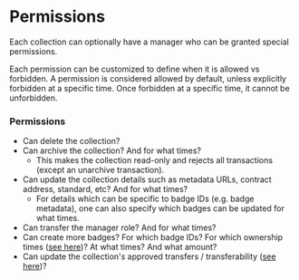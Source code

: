 # Permissions

Each collection can optionally have a manager who can be granted special permissions.&#x20;

Each permission can be customized to define when it is allowed vs forbidden. A permission is considered allowed by default, unless explicitly forbidden at a specific time. Once forbidden at a specific time, it cannot be unforbidden.

### **Permissions**

* Can delete the collection?
* Can archive the collection? And for what times?
  * This makes the collection read-only and rejects all transactions (except an unarchive transaction).
* Can update the collection details such as metadata URLs, contract address, standard, etc? And for what times?
  * For details which can be specific to badge IDs (e.g. badge metadata), one can also specify which badges can be updated for what times.
* Can transfer the manager role? And for what times?
* Can create more badges? For which badge IDs? For which ownership times ([see here](balances-transfers.md))? At what times? And what amount?
* Can update the collection's approved transfers / transferability ([see here](transferability.md))?
